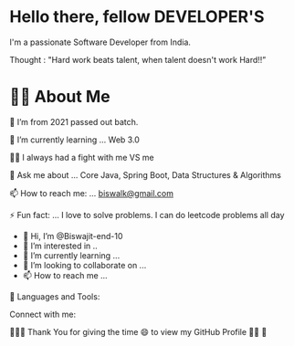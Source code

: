 
 # Hello there, fellow DEVELOPER'S

 I'm a passionate Software Developer from India.

 Thought : "Hard work beats talent, when talent doesn't work Hard!!”


# 🙋‍♂️ About Me
🔭 I’m from 2021 passed out batch.

🌱 I’m currently learning ... Web 3.0

👊🤜 I always had a fight with me VS me

💬 Ask me about ... Core Java, Spring Boot, Data Structures & Algorithms
 
📫 How to reach me: ... biswalk@gmail.com

⚡ Fun fact: ... I love to solve problems. I can do leetcode problems all day


- 👋 Hi, I’m @Biswajit-end-10
- 👀 I’m interested in ..
- 🌱 I’m currently learning ...
- 💞️ I’m looking to collaborate on ...
- 📫 How to reach me ...

🚀 Languages and Tools: 


Connect with me: 
   


👩‍🚀🚀 Thank You for giving the time 😄 to view my GitHub Profile 👩‍🚀 🚀

          



